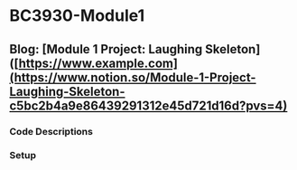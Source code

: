# BC3930-Module1

## Blog: [Module 1 Project: Laughing Skeleton]([https://www.example.com](https://www.notion.so/Module-1-Project-Laughing-Skeleton-c5bc2b4a9e86439291312e45d721d16d?pvs=4)

### Code Descriptions 

### Setup


